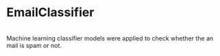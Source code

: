 # EmailClassifier
<br> Machine learning classifier models were applied to check whether the an mail is spam or not.
